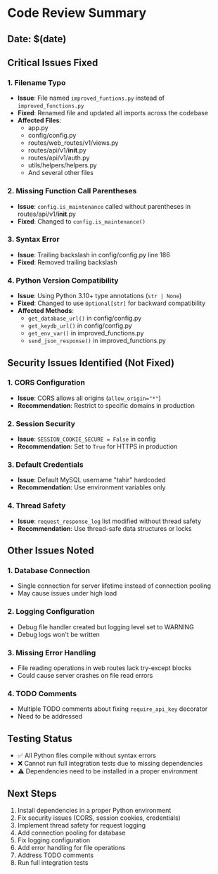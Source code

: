 # Code Review Summary

## Date: $(date)

## Critical Issues Fixed

### 1. Filename Typo
- **Issue**: File named `improved_funtions.py` instead of `improved_functions.py`
- **Fixed**: Renamed file and updated all imports across the codebase
- **Affected Files**:
  - app.py
  - config/config.py
  - routes/web_routes/v1/views.py
  - routes/api/v1/__init__.py
  - routes/api/v1/auth.py
  - utils/helpers/helpers.py
  - And several other files

### 2. Missing Function Call Parentheses
- **Issue**: `config.is_maintenance` called without parentheses in routes/api/v1/__init__.py
- **Fixed**: Changed to `config.is_maintenance()`

### 3. Syntax Error
- **Issue**: Trailing backslash in config/config.py line 186
- **Fixed**: Removed trailing backslash

### 4. Python Version Compatibility
- **Issue**: Using Python 3.10+ type annotations (`str | None`) 
- **Fixed**: Changed to use `Optional[str]` for backward compatibility
- **Affected Methods**:
  - `get_database_url()` in config/config.py
  - `get_keydb_url()` in config/config.py
  - `get_env_var()` in improved_functions.py
  - `send_json_response()` in improved_functions.py

## Security Issues Identified (Not Fixed)

### 1. CORS Configuration
- **Issue**: CORS allows all origins (`allow_origin="*"`)
- **Recommendation**: Restrict to specific domains in production

### 2. Session Security
- **Issue**: `SESSION_COOKIE_SECURE = False` in config
- **Recommendation**: Set to `True` for HTTPS in production

### 3. Default Credentials
- **Issue**: Default MySQL username "tahir" hardcoded
- **Recommendation**: Use environment variables only

### 4. Thread Safety
- **Issue**: `request_response_log` list modified without thread safety
- **Recommendation**: Use thread-safe data structures or locks

## Other Issues Noted

### 1. Database Connection
- Single connection for server lifetime instead of connection pooling
- May cause issues under high load

### 2. Logging Configuration
- Debug file handler created but logging level set to WARNING
- Debug logs won't be written

### 3. Missing Error Handling
- File reading operations in web routes lack try-except blocks
- Could cause server crashes on file read errors

### 4. TODO Comments
- Multiple TODO comments about fixing `require_api_key` decorator
- Need to be addressed

## Testing Status

- ✅ All Python files compile without syntax errors
- ❌ Cannot run full integration tests due to missing dependencies
- ⚠️  Dependencies need to be installed in a proper environment

## Next Steps

1. Install dependencies in a proper Python environment
2. Fix security issues (CORS, session cookies, credentials)
3. Implement thread safety for request logging
4. Add connection pooling for database
5. Fix logging configuration
6. Add error handling for file operations
7. Address TODO comments
8. Run full integration tests